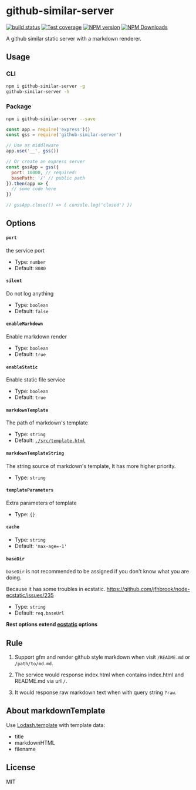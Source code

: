 # github-similar-server

[![build status](https://img.shields.io/travis/imcuttle/github-similar-server/master.svg?style=flat-square)](https://travis-ci.org/imcuttle/github-similar-server)
[![Test coverage](https://img.shields.io/codecov/c/github/imcuttle/github-similar-server.svg?style=flat-square)](https://codecov.io/github/imcuttle/github-similar-server?branch=master)
[![NPM version](https://img.shields.io/npm/v/github-similar-server.svg?style=flat-square)](https://www.npmjs.com/package/github-similar-server)
[![NPM Downloads](https://img.shields.io/npm/dm/github-similar-server.svg?style=flat-square&maxAge=43200)](https://www.npmjs.com/package/github-similar-server)

A github similar static server with a markdown renderer.

## Usage

### CLI

```bash
npm i github-similar-server -g
github-similar-server -h
```

### Package

```bash
npm i github-similar-server --save
```

```javascript
const app = require('express')()
const gss = require('github-similar-server')

// Use as middleware
app.use('__', gss())

// Or create an express server
const gssApp = gss({
  port: 10000, // required!
  basePath: '/' // public path
}).then(app => {
  // some code here
})

// gssApp.close(() => { console.log('closed') })
```

## Options

#### `port`

the service port

- Type: `number`
- Default: `8080`

#### `silent`

Do not log anything

- Type: `boolean`
- Default: `false`

#### `enableMarkdown`

Enable markdown render

- Type: `boolean`
- Default: `true`

#### `enableStatic`

Enable static file service

- Type: `boolean`
- Default: `true`

#### `markdownTemplate`

The path of markdown's template

- Type: `string`
- Default: [`./src/template.html`](./src/template.html)

#### `markdownTemplateString`

The string source of markdown's template, It has more higher priority. 

- Type: `string`

#### `templateParameters`

Extra parameters of template

- Type: `{}`


#### `cache`

- Type: `string`
- Default: `'max-age=-1'`

#### `baseDir`

`baseDir` is not recommended to be assigned if you don't know what you are doing.

Because it has some troubles in ecstatic. https://github.com/jfhbrook/node-ecstatic/issues/235 

- Type: `string`
- Default: `req.baseUrl`

**Rest options extend [ecstatic](https://github.com/jfhbrook/node-ecstatic) options**

## Rule

1. Support gfm and render github style markdown when visit `/README.md` or `/path/to/md.md`.

2. The service would response index.html when contains index.html and README.md via url `/`.

3. It would response raw markdown text when with query string `?raw`.

## About markdownTemplate

Use [Lodash.template](https://lodash.com/docs/4.17.10#template) with template data:

* title
* markdownHTML
* filename

## License

MIT
